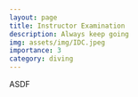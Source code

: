```yaml
---
layout: page
title: Instructor Examination
description: Always keep going
img: assets/img/IDC.jpeg
importance: 3
category: diving
---
```


ASDF
